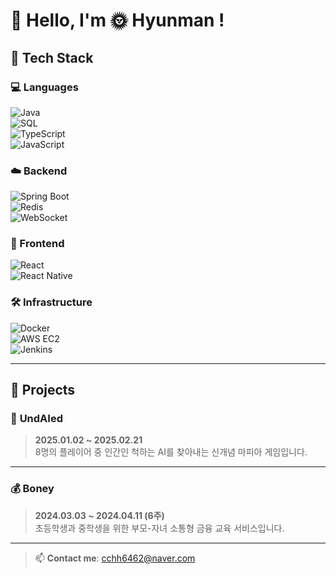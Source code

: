 # 👋 Hello, I'm 🌞 Hyunman !

## 🔧 Tech Stack

### 💻 Languages  
![Java](https://img.shields.io/badge/Java-007396?style=flat&logo=java&logoColor=white)  
![SQL](https://img.shields.io/badge/MySQL-4479A1?style=flat&logo=mysql&logoColor=white)  
![TypeScript](https://img.shields.io/badge/TypeScript-3178C6?style=flat&logo=typescript&logoColor=white)  
![JavaScript](https://img.shields.io/badge/JavaScript-F7DF1E?style=flat&logo=javascript&logoColor=black)

### ☁️ Backend  
![Spring Boot](https://img.shields.io/badge/Spring%20Boot-6DB33F?style=flat&logo=spring-boot&logoColor=white)  
![Redis](https://img.shields.io/badge/Redis-DC382D?style=flat&logo=redis&logoColor=white)  
![WebSocket](https://img.shields.io/badge/WebSocket-000000?style=flat&logo=websocket&logoColor=white)

### 📱 Frontend  
![React](https://img.shields.io/badge/React-61DAFB?style=flat&logo=react&logoColor=black)  
![React Native](https://img.shields.io/badge/React%20Native-61DAFB?style=flat&logo=react&logoColor=black)

### 🛠 Infrastructure  
![Docker](https://img.shields.io/badge/Docker-2496ED?style=flat&logo=docker&logoColor=white)  
![AWS EC2](https://img.shields.io/badge/AWS%20EC2-FF9900?style=flat&logo=amazon-ec2&logoColor=white)  
![Jenkins](https://img.shields.io/badge/Jenkins-D24939?style=flat&logo=jenkins&logoColor=white)

---

## 💼 Projects

### 🧠 **UndAIed**  
> **2025.01.02 ~ 2025.02.21**  
> 8명의 플레이어 중 인간인 척하는 AI를 찾아내는 신개념 마피아 게임입니다.

---

### 💰 **Boney**  
> **2024.03.03 ~ 2024.04.11 (6주)**  
> 초등학생과 중학생을 위한 부모-자녀 소통형 금융 교육 서비스입니다.

---

> 📫 **Contact me**: cchh6462@naver.com
